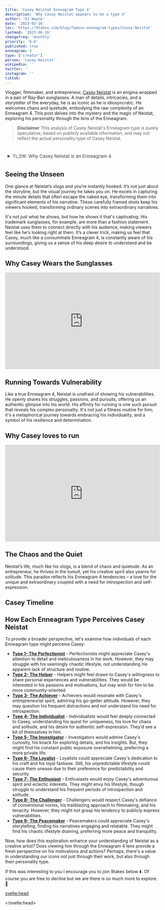 ```yaml
---
title: 'Casey Neistat Enneagram Type 4'
description: 'Why Casey Neistat appears to be a type 4'
author: 'DJ Wayne'
date: '2023-03-16'
loc: 'https://9takes.com/blog/famous-enneagram-types/Casey-Neistat'
lastmod: '2023-06-16'
changefreq: 'monthly'
priority: '0.6'
published: true
enneagram: 4
type: ['creator']
person: 'Casey-Neistat'
wikipedia: ''
twitter: ''
instagram: ''
tiktok:
---
```


<script>
	import  PopCard  from "../../../lib/components/atoms/PopCard.svelte";
	import Timeline from "../../../lib/components/molecules/Timeline.svelte";
</script>

<!-- <div
	style="display: flex;
    justify-content: center;
    margin: 1rem 0;
	"
>
<img src="/casey-neistat2.svg" />
</div> -->

<p class="firstLetter">Vlogger, filmmaker, and entrepreneur, <a target="_blank" rel="noopener noreferrer" href="https://en.wikipedia.org/wiki/Casey_Neistat">Casey Neistat</a> is an enigma wrapped in a pair of Ray-Ban sunglasses. A man of details, intricacies, and a storyteller of the everyday, he is as iconic as he is idiosyncratic. He welcomes chaos and quietude, embodying the raw complexity of an Enneagram 4. This post delves into the mystery and the magic of Neistat, exploring his personality through the lens of the Enneagram.</p>

> **Disclaimer** This analysis of Casey Neistat's Enneagram type is purely speculative, based on publicly available information, and may not reflect the actual personality type of Casey Neistat.

<div
	style="display: flex;
    justify-content: center;
    margin: 1rem 0;
	"
>
	<PopCard
		image={`/types/4s/${'Casey-Neistat'}.webp`}
		showIcon={false}
		displayText="Casey Neistat"
		subtext=""
		text=""
	/>
</div>

<details>
<summary class="accordion">TL;DR: Why Casey Neistat is an Enneagram 4</summary>
<div class="panel">
<ul>
<li><b>Casey Neistat, an Iconic Enneagram 4:</b> Renowned vlogger Casey Neistat's distinct style is synonymous with the traits of an Enneagram 4. His meticulous attention to detail in his video narratives, coupled with his idiosyncratic way of connecting with his audience via his signature sunglasses, reflects the individualistic, expressive nature of a Type 4 personality.
</li>
<li>
<b>The Inner World of Neistat:</b> Casey's world teems with a blend of chaos and quietude, reflecting his Enneagram 4 traits. The fine balance he strikes between his entrepreneurial hustle and his craving for solitude speaks volumes about his complex internal landscape, characterized by a constant quest for meaning, introspection, and authenticity.
</li>
<li>
<b>Facing Controversy with Vulnerability:</b> Neistat's fearlessness in showing his vulnerabilities can sometimes stir controversy. Yet, his openness aligns with the core fear of an Enneagram 4 — the fear of having no identity or significance. His unabashed authenticity, even in the face of criticism, mirrors the Enneagram 4's journey towards self-acceptance and understanding.
</li>
<li>
<b>Core Motivation:</b> At his core, Casey's motivation lies in his quest for uniqueness and identity, a significant trait of the Enneagram 4. This driving force is evident in all his pursuits, from his passion for running to his unique approach to storytelling. All his actions seem to trace back to his desire for self-expression and individuality, making him an embodiment of an Enneagram 4.
</li>
</ul>
  </div>
</details>

## Seeing the Unseen

One glance at Neistat’s vlogs and you’re instantly hooked. It’s not just about the storyline, but the visual journey he takes you on. He excels in capturing the minute details that often escape the naked eye, transforming them into significant elements of his narrative. These carefully framed shots keep his viewers hooked, transforming ordinary scenes into extraordinary narratives.

It's not just what he shows, but how he shows it that's captivating. His trademark sunglasses, for example, are more than a fashion statement. Neistat uses them to connect directly with his audience, making viewers feel like he's looking right at them. It’s a clever trick, making us feel that Casey, much like a consummate Enneagram 4, is constantly aware of his surroundings, giving us a sense of his deep desire to understand and be understood.

## Why Casey Wears the Sunglasses

<div style="display:flex; align-items: center; justify-content: center;">
<!-- https://youtu.be/xFbJoXJBIIA?t=409 -->
<iframe width="560" height="315" src="https://www.youtube.com/embed/xFbJoXJBIIA" title="YouTube video player" frameborder="0" allow="accelerometer; autoplay; clipboard-write; encrypted-media; gyroscope; picture-in-picture; web-share" allowfullscreen></iframe>
</div>

## Running Towards Vulnerability

Like a true Enneagram 4, Neistat is unafraid of showing his vulnerabilities. He openly shares his struggles, passions, and pursuits, offering us an authentic glimpse into his world. His affinity for running is one such pursuit that reveals his complex personality. It's not just a fitness routine for him; it's a metaphorical journey towards embracing his individuality, and a symbol of his resilience and determination.

## Why Casey loves to run

<div style="display:flex; align-items: center; justify-content: center;">
<iframe width="560" height="315" src="https://www.youtube.com/embed/8-M7WA1qX1g" title="YouTube video player" frameborder="0" allow="accelerometer; autoplay; clipboard-write; encrypted-media; gyroscope; picture-in-picture; web-share" allowfullscreen></iframe>
</div>

<!-- [**Casey loves to run**](https://youtu.be/8-M7WA1qX1g?t=290).  -->

## The Chaos and the Quiet

Neistat’s life, much like his vlogs, is a blend of chaos and quietude. As an entrepreneur, he thrives in the tumult, yet his creative spirit also yearns for solitude. This paradox reflects his Enneagram 4 tendencies – a love for the unique and extraordinary coupled with a need for introspection and self-expression.

## Casey Timeline

<div>
<Timeline timeline={[
{
        date: "2001",
        title: "Beginning of a Filmmaking Journey",
        description: "Casey and his brother Van Neistat started their careers in filmmaking. They began with creating a series of short films that drew attention to their unique storytelling style."
    },
    {
        date: "2003",
        title: "iPod's Dirty Secret",
        description: "The Neistat Brothers produced a controversial video, 'iPod's Dirty Secret,' criticizing Apple's lack of a battery replacement program for their iPod product. The video quickly went viral, marking one of their first major public recognitions."
    },
    {
        date: "2004",
        title: "Collaboration with Tom Sachs",
        description: "Casey started working with the renowned artist Tom Sachs, furthering his skills and reputation in the creative industry."
    },
    {
        date: "2006",
        title: "Creation of The Neistat Brothers HBO Series",
        description: "Casey and Van created an HBO series, 'The Neistat Brothers,' showcasing their unique style of filmmaking and storytelling."
    },
    {
        date: "2010",
        title: "The Neistat Brothers Series Airing on HBO",
        description: "Their series was officially aired on HBO, further establishing their presence in mainstream media."
    },
    {
        date: "2015",
        title: "Start of YouTube Vlogging Career",
        description: "Casey began a daily vlog on YouTube, where he shared insights into his life, work, and adventures. His distinct style quickly garnered millions of followers."
    },
    {
        date: "2016",
        title: "Co-Founding Beme",
        description: "Casey co-founded a social media company named Beme, aiming to offer a platform for users to share unedited 8-second videos, promoting authenticity in social media."
    },
    {
        date: "2017",
        title: "Acquisition of Beme by CNN",
        description: "Beme was acquired by CNN, further testifying to the innovative vision Casey brought to the digital and social media landscape."
    },
    {
        date: "2018",
        title: "End of Daily Vlogging and Beginning of 368",
        description: "Casey decided to stop his daily vlog and started a new initiative called 368 - a creative space for creators in New York to collaborate and innovate."
    },
    {
        date: "2020",
        title: "Relocation to Los Angeles",
        description: "Casey moved to Los Angeles and continued creating and sharing content on YouTube, ensuring his connection with fans remained strong, while exploring new opportunities in LA's vibrant creative scene."
    }
]}
/>
</div>

## How Each Enneagram Type Perceives Casey Neistat

To provide a broader perspective, let's examine how individuals of each Enneagram type might perceive Casey:

- **[Type 1- The Perfectionist](/blog/enneagram/enneagram-type-1)** - Perfectionists might appreciate Casey's attention to detail and meticulousness in his work. However, they may struggle with his seemingly chaotic lifestyle, not understanding his apparent lack of structure and routine.
- **[Type 2- The Helper](/blog/enneagram/enneagram-type-2)** - Helpers might feel drawn to Casey's willingness to share personal experiences and vulnerabilities. They would be interested in his passions and motivations, but may wish for him to be more community-oriented.
- **[Type 3- The Achiever](/blog/enneagram/enneagram-type-3)** - Achievers would resonate with Casey's entrepreneurial spirit, admiring his go-getter attitude. However, they may question his frequent distractions and not understand his need for introspection.
- **[Type 4- The Individualist](/blog/enneagram/enneagram-type-4)** - Individualists would feel deeply connected to Casey, understanding his quest for uniqueness, his love for chaos and solitude, and his desire for authentic self-expression. They'd see a bit of themselves in him.
- **[Type 5- The Investigator](/blog/enneagram/enneagram-type-5)** - Investigators would admire Casey's curiosity, his knack for exploring details, and his insights. But, they might find his constant public exposure overwhelming, preferring a more private life.
- **[Type 6- The Loyalist](/blog/enneagram/enneagram-type-6)** - Loyalists could appreciate Casey's dedication to his craft and his loyal fanbase. Still, his unpredictable lifestyle could cause them unease due to their preference for predictability and security.
- **[Type 7- The Enthusiast](/blog/enneagram/enneagram-type-7)** - Enthusiasts would enjoy Casey's adventurous spirit and eclectic interests. They might envy his lifestyle, though struggle to understand his frequent periods of introspection and solitude.
- **[Type 8- The Challenger](/blog/enneagram/enneagram-type-8)** - Challengers would respect Casey's defiance of conventional norms, his trailblazing approach to filmmaking, and his tenacity. However, they might not grasp his tendency to publicly express vulnerabilities.
- **[Type 9- The Peacemaker](/blog/enneagram/enneagram-type-9)** - Peacemakers could appreciate Casey's storytelling, finding his narratives engaging and relatable. They might find his chaotic lifestyle draining, preferring more peace and tranquility.

Now, how does this exploration enhance your understanding of Neistat as a creative artist? Does viewing him through the Enneagram 4 lens provide a fresh perspective on his motivations and actions? Perhaps, there's a value in understanding our icons not just through their work, but also through their personality type.

If this was interesting to you I encourage you to join 9takes below ⬇️. Of course you are free to decline but we are there is so much more to explore. 🚀

<svelte:head>

<script type="application/ld+json">
	{
  "@context": "http://schema.org",
  "@graph": [
    {
      "@type": "Article",
      "articleBody": "This article delves into the Enneagram Type 4 personality traits of Casey Neistat. Noted for his unique storytelling, attention to detail, and his readiness to expose vulnerabilities, Casey portrays the characteristics of a Type 4 individual. The article explores various elements of Casey's life and vlogging style, embodying his Type 4 personality, including his love for running, his iconic glasses, and how he manages the chaos of his life.",
      "creator" : ["DJ Wayne"],
      "author": {
        "@type": "Person",
        "name": "DJ Wayne",
        "sameAs": ["https://www.instagram.com/djwayne3/", "https://www.youtube.com/@djwayne3", "https://www.linkedin.com/in/davidtwayne/", "https://twitter.com/djwayne3"
        ]
      },
      "dateModified": {
        "@type": "Date",
        "@value": "2023-07-02"
      },
      "datePublished": {
        "@type": "Date",
        "@value": "2023-07-02"
      },
      "description": "This blog post uncovers why Casey Neistat may be an Enneagram Type 4. It emphasizes his personality traits, inner world, controversies, motivations, and how these elements might correlate with the core features of a Type 4.",
      "headline": "Inside Casey Neistat: A Look Into His Enneagram Type 4 Personality",
      "image": {
        "@type": "ImageObject",
        "height": 900,
        "url": "https://9takes.com/types/4s/Casey-Neistat.webp",
        "width": 900
      },
      "mainEntityOfPage": {
        "@id": "https://9takes.com/blog/famous-enneagram-types/Casey-Neistat",
        "@type": "WebPage"
      },
      "mentions": {
        "@type": "Person",
        "name": "Casey Neistat",
        "sameAs": ["https://en.wikipedia.org/wiki/Casey_Neistat", "https://twitter.com/Casey", "https://www.instagram.com/caseyneistat/", "https://www.youtube.com/user/caseyneistat"]
      },
      "publisher": {
        "@type": "Organization",
        "sameAs": ["https://www.instagram.com/9takesdotcom/", "https://twitter.com/9takesdotcom"],
        "logo": {
          "@type": "ImageObject",
          "url": "https://9takes.com/brand/darkRubix.png"
        },
        "name": "9takes"
      }
    },
    {
      "@type": "FAQPage",
      "mainEntity": [
        {
          "@type": "Question",
          "acceptedAnswer": {
            "@type": "Answer",
            "text": "Casey Neistat exhibits many traits associated with Enneagram Type 4 personalities. This includes his unique storytelling style, his openness to express vulnerabilities, and his distinctive personal style. These characteristics are deeply rooted in his desire to be authentic and unique, which is a core motivation for Type 4 individuals."
          },
          "name": "Why is Casey Neistat considered an Enneagram Type 4?"
        },
        {
          "@type": "Question",
          "acceptedAnswer": {
            "@type": "Answer",
            "text": "Casey's unique vlogging style, his attention to detail, and his readiness to expose vulnerabilities are all indicative of his Type 4 personality. Moreover, his constant search for meaning and authenticity also reflect the strengths and growth potential of Type 4 individuals."
          },
          "name": "What are some examples of Casey Neistat's Type 4 characteristics?"
        }
      ]
    }
  ]
}
</script>

</svelte:head>

<style lang="scss">
article {
    border: 1px solid #52616b;
    margin-top: 1rem;
    padding: 1rem;
    border-radius: 5px;
  }
  .accordion {
    color: #444;
    cursor: pointer;
    padding: 0.5rem;
    border: none;
    text-align: left;
    outline: none;
    font-size: 15px;
    transition: 0.4s;
  }

  .accordion:hover {
    background-color: var(--color-theme-purple-v);
    color: var(--color-theme-purple);
  }

  /*.panel:hover {

    background-color: #ccc;

}*/

  .panel {
    padding: 18px;
    /*display: none;*/
    background-color: white;
    overflow: hidden;

  }
</style>
